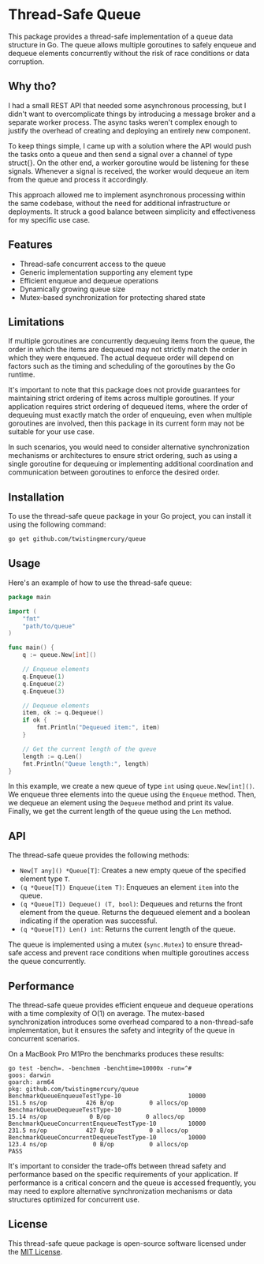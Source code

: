 # Thread-Safe Queue

This package provides a thread-safe implementation of a queue data structure in Go. The queue allows multiple goroutines to safely enqueue and dequeue elements concurrently without the risk of race conditions or data corruption.

## Why tho?

 I had a small REST API that needed some asynchronous processing, but I didn't want to overcomplicate things by introducing a message broker and a separate worker process. The async tasks weren't complex enough to justify the overhead of creating and deploying an entirely new component.

To keep things simple, I came up with a solution where the API would push the tasks onto a queue and then send a signal over a channel of type struct{}. On the other end, a worker goroutine would be listening for these signals. Whenever a signal is received, the worker would dequeue an item from the queue and process it accordingly.

This approach allowed me to implement asynchronous processing within the same codebase, without the need for additional infrastructure or deployments. It struck a good balance between simplicity and effectiveness for my specific use case.

## Features

- Thread-safe concurrent access to the queue
- Generic implementation supporting any element type
- Efficient enqueue and dequeue operations
- Dynamically growing queue size
- Mutex-based synchronization for protecting shared state

## Limitations

If multiple goroutines are concurrently dequeuing items from the queue, the order in which the items are dequeued may not strictly match the order in which they were enqueued. The actual dequeue order will depend on factors such as the timing and scheduling of the goroutines by the Go runtime.

It's important to note that this package does not provide guarantees for maintaining strict ordering of items across multiple goroutines. If your application requires strict ordering of dequeued items, where the order of dequeuing must exactly match the order of enqueuing, even when multiple goroutines are involved, then this package in its current form may not be suitable for your use case.

In such scenarios, you would need to consider alternative synchronization mechanisms or architectures to ensure strict ordering, such as using a single goroutine for dequeuing or implementing additional coordination and communication between goroutines to enforce the desired order.

## Installation

To use the thread-safe queue package in your Go project, you can install it using the following command:

```bash
go get github.com/twistingmercury/queue
```

## Usage

Here's an example of how to use the thread-safe queue:

```go
package main

import (
    "fmt"
    "path/to/queue"
)

func main() {
    q := queue.New[int]()

    // Enqueue elements
    q.Enqueue(1)
    q.Enqueue(2)
    q.Enqueue(3)

    // Dequeue elements
    item, ok := q.Dequeue()
    if ok {
        fmt.Println("Dequeued item:", item)
    }

    // Get the current length of the queue
    length := q.Len()
    fmt.Println("Queue length:", length)
}
```

In this example, we create a new queue of type `int` using `queue.New[int]()`. We enqueue three elements into the queue using the `Enqueue` method. Then, we dequeue an element using the `Dequeue` method and print its value. Finally, we get the current length of the queue using the `Len` method.

## API

The thread-safe queue provides the following methods:

- `New[T any]() *Queue[T]`: Creates a new empty queue of the specified element type `T`.
- `(q *Queue[T]) Enqueue(item T)`: Enqueues an element `item` into the queue.
- `(q *Queue[T]) Dequeue() (T, bool)`: Dequeues and returns the front element from the queue. Returns the dequeued element and a boolean indicating if the operation was successful.
- `(q *Queue[T]) Len() int`: Returns the current length of the queue.

The queue is implemented using a mutex (`sync.Mutex`) to ensure thread-safe access and prevent race conditions when multiple goroutines access the queue concurrently.

## Performance

The thread-safe queue provides efficient enqueue and dequeue operations with a time complexity of O(1) on average. The mutex-based synchronization introduces some overhead compared to a non-thread-safe implementation, but it ensures the safety and integrity of the queue in concurrent scenarios.

On a MacBook Pro M1Pro the benchmarks produces these results:

```text
go test -bench=. -benchmem -benchtime=10000x -run=^#
goos: darwin
goarch: arm64
pkg: github.com/twistingmercury/queue
BenchmarkQueueEnqueueTestType-10                   10000               151.5 ns/op           426 B/op          0 allocs/op
BenchmarkQueueDequeueTestType-10                   10000                15.14 ns/op            0 B/op          0 allocs/op
BenchmarkQueueConcurrentEnqueueTestType-10         10000               231.5 ns/op           427 B/op          0 allocs/op
BenchmarkQueueConcurrentDequeueTestType-10         10000               123.4 ns/op             0 B/op          0 allocs/op
PASS
```

It's important to consider the trade-offs between thread safety and performance based on the specific requirements of your application. If performance is a critical concern and the queue is accessed frequently, you may need to explore alternative synchronization mechanisms or data structures optimized for concurrent use.

## License

This thread-safe queue package is open-source software licensed under the [MIT License](https://opensource.org/licenses/MIT).